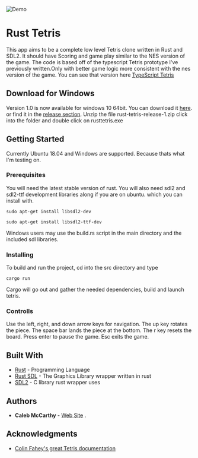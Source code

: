 

![Demo](https://raw.githubusercontent.com/camccar/RustTetris/master/src/assets/demo.jpg)

# Rust Tetris

This app aims to be a complete low level Tetris clone written in Rust and SDL2. It should have
Scoring and game play similar to the NES version of the game. The code is based off of the 
typescript Tetris prototype I've previously written.Only with better game logic more consistent with the nes version of the game. You can see that version here [TypeScript Tetris](https://camccar.github.io/tetris/) 

## Download for Windows

Version 1.0 is now available for windows 10 64bit. You can download it [here](https://github.com/camccar/RustTetris/releases/download/1.02/rust-tetris-release-1.zip). or find it in the [release section](https://github.com/camccar/RustTetris/releases).
Unzip the file rust-tetris-release-1.zip click into the folder and double click on rusttetris.exe

## Getting Started

Currently Ubuntu 18.04 and Windows are supported. Because thats what I'm testing on.

### Prerequisites

You will need the latest stable version of rust. You will also need sdl2 and sdl2-ttf development libraries along  if you are on ubuntu. which you can install with.

```
sudo apt-get install libsdl2-dev
```

```
sudo apt-get install libsdl2-ttf-dev
```

Windows users may use the build.rs script in the main directory and the included sdl libraries.


### Installing

To build and run the project, cd into the src directory and type 

```
cargo run
```

Cargo will go out and gather the needed dependencies, build and launch tetris.

### Controlls

Use the left, right, and down arrow keys for navigation.
The up key rotates the piece. The space bar lands the piece at the bottom.
The r key resets the board. Press enter to pause the game. Esc exits the game.

## Built With

* [Rust](https://www.rust-lang.org/en-US/) - Programming Language
* [Rust SDL](https://github.com/Rust-SDL2/rust-sdl2) - The Graphics Library wrapper written in rust
* [SDL2](https://www.libsdl.org/download-2.0.php) - C library rust wrapper uses



## Authors

* **Caleb McCarthy** - [Web Site](http://calebmccarthy.io)
.

## Acknowledgments

* [Colin Fahey's great Tetris documentation](https://www.colinfahey.com/tetris/tetris.html)

